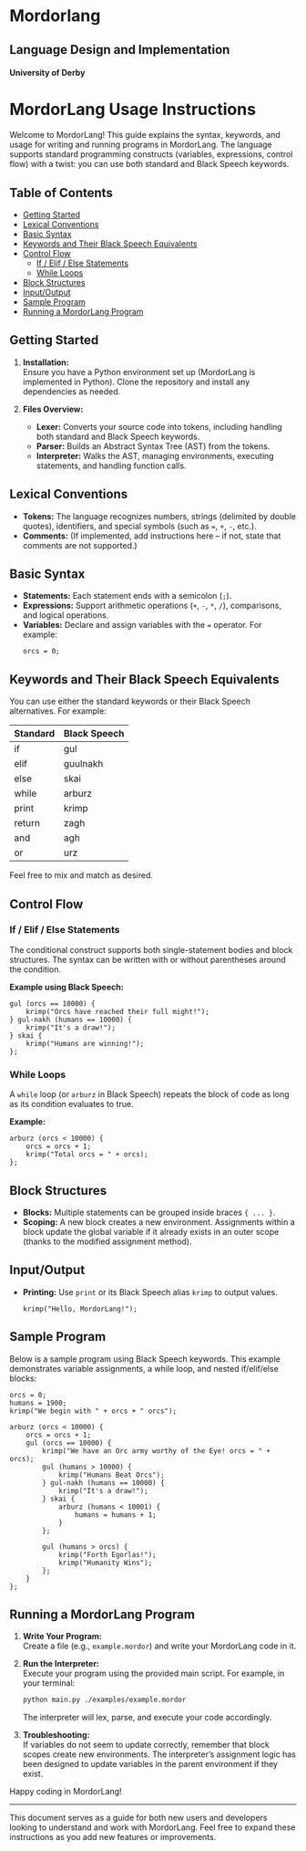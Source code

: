 # Mordorlang

## Language Design and Implementation

#### University of Derby

# MordorLang Usage Instructions

Welcome to MordorLang! This guide explains the syntax, keywords, and usage for writing and running programs in MordorLang. The language supports standard programming constructs (variables, expressions, control flow) with a twist: you can use both standard and Black Speech keywords.

## Table of Contents

- [Getting Started](#getting-started)
- [Lexical Conventions](#lexical-conventions)
- [Basic Syntax](#basic-syntax)
- [Keywords and Their Black Speech Equivalents](#keywords-and-their-black-speech-equivalents)
- [Control Flow](#control-flow)
  - [If / Elif / Else Statements](#if--elif--else-statements)
  - [While Loops](#while-loops)
- [Block Structures](#block-structures)
- [Input/Output](#inputoutput)
- [Sample Program](#sample-program)
- [Running a MordorLang Program](#running-a-mordorlang-program)

## Getting Started

1. **Installation:**  
   Ensure you have a Python environment set up (MordorLang is implemented in Python). Clone the repository and install any dependencies as needed.

2. **Files Overview:**  
   - **Lexer:** Converts your source code into tokens, including handling both standard and Black Speech keywords.
   - **Parser:** Builds an Abstract Syntax Tree (AST) from the tokens.
   - **Interpreter:** Walks the AST, managing environments, executing statements, and handling function calls.

## Lexical Conventions

- **Tokens:** The language recognizes numbers, strings (delimited by double quotes), identifiers, and special symbols (such as `=`, `+`, `-`, etc.).
- **Comments:** (If implemented, add instructions here – if not, state that comments are not supported.)

## Basic Syntax

- **Statements:** Each statement ends with a semicolon (`;`).
- **Expressions:** Support arithmetic operations (`+`, `-`, `*`, `/`), comparisons, and logical operations.
- **Variables:** Declare and assign variables with the `=` operator. For example:  
  ```mordor
  orcs = 0;
  ```

## Keywords and Their Black Speech Equivalents

You can use either the standard keywords or their Black Speech alternatives. For example:

| Standard  | Black Speech |
| --------- | ------------ |
| if        | gul          |
| elif      | guulnakh     |
| else      | skai         |
| while     | arburz       |
| print     | krimp        |
| return    | zagh         |
| and       | agh          |
| or        | urz          |

Feel free to mix and match as desired.

## Control Flow

### If / Elif / Else Statements

The conditional construct supports both single-statement bodies and block structures. The syntax can be written with or without parentheses around the condition.

**Example using Black Speech:**

```mordor
gul (orcs == 10000) {
    krimp("Orcs have reached their full might!");
} gul-nakh (humans == 10000) {
    krimp("It's a draw!");
} skai {
    krimp("Humans are winning!");
};
```

### While Loops

A `while` loop (or `arburz` in Black Speech) repeats the block of code as long as its condition evaluates to true.

**Example:**

```mordor
arburz (orcs < 10000) {
    orcs = orcs + 1;
    krimp("Total orcs = " + orcs);
};
```

## Block Structures

- **Blocks:** Multiple statements can be grouped inside braces `{ ... }`.  
- **Scoping:** A new block creates a new environment. Assignments within a block update the global variable if it already exists in an outer scope (thanks to the modified assignment method).


## Input/Output

- **Printing:** Use `print` or its Black Speech alias `krimp` to output values.  
  ```mordor
  krimp("Hello, MordorLang!");
  ```

## Sample Program

Below is a sample program using Black Speech keywords. This example demonstrates variable assignments, a while loop, and nested if/elif/else blocks:

```mordor
orcs = 0;
humans = 1900;
krimp("We begin with " + orcs + " orcs");

arburz (orcs < 10000) {
    orcs = orcs + 1;
    gul (orcs == 10000) {
        krimp("We have an Orc army worthy of the Eye! orcs = " + orcs);
        gul (humans > 10000) {
            krimp("Humans Beat Orcs");
        } gul-nakh (humans == 10000) {
            krimp("It's a draw!");
        } skai {
            arburz (humans < 10001) {
                humans = humans + 1;
            }
        };

        gul (humans > orcs) {
            krimp("Forth Egorlas!");
            krimp("Humanity Wins");
        };
    }
};
```

## Running a MordorLang Program

1. **Write Your Program:**  
   Create a file (e.g., `example.mordor`) and write your MordorLang code in it.

2. **Run the Interpreter:**  
   Execute your program using the provided main script. For example, in your terminal:  
   ```bash
   python main.py ./examples/example.mordor
   ```
   The interpreter will lex, parse, and execute your code accordingly.

3. **Troubleshooting:**  
   If variables do not seem to update correctly, remember that block scopes create new environments. The interpreter’s assignment logic has been designed to update variables in the parent environment if they exist.  
   
Happy coding in MordorLang!

---

This document serves as a guide for both new users and developers looking to understand and work with MordorLang. Feel free to expand these instructions as you add new features or improvements.

